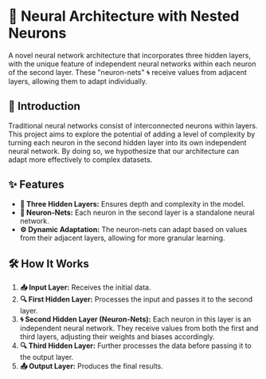 # 🧠 Neural Architecture with Nested Neurons

A novel neural network architecture that incorporates three hidden layers, with the unique feature of independent neural networks within each neuron of the second layer. These "neuron-nets" 🌀 receive values from adjacent layers, allowing them to adapt individually.

## 🚀 Introduction

Traditional neural networks consist of interconnected neurons within layers. This project aims to explore the potential of adding a level of complexity by turning each neuron in the second hidden layer into its own independent neural network. By doing so, we hypothesize that our architecture can adapt more effectively to complex datasets.

## ✨ Features

- **🌟 Three Hidden Layers:** Ensures depth and complexity in the model.
- **🔗 Neuron-Nets:** Each neuron in the second layer is a standalone neural network.
- **⚙️ Dynamic Adaptation:** The neuron-nets can adapt based on values from their adjacent layers, allowing for more granular learning.

## 🛠 How It Works

1. **📥 Input Layer:** Receives the initial data.
2. **🔍 First Hidden Layer:** Processes the input and passes it to the second layer.
3. **🌀 Second Hidden Layer (Neuron-Nets):** Each neuron in this layer is an independent neural network. They receive values from both the first and third layers, adjusting their weights and biases accordingly.
4. **🔍 Third Hidden Layer:** Further processes the data before passing it to the output layer.
5. **📤 Output Layer:** Produces the final results.

